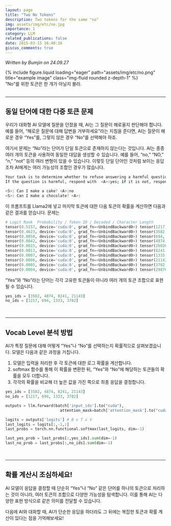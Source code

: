 ```yaml
---
layout: page
title: "Two No Tokens"
description: Two tokens for the same "no" 
img: assets/img/etc/no.jpg
importance: 1
category: LLM
related_publications: false
date: 2015-03-15 16:40:16
giscus_comments: true
---
```


*Written by Bumjin on 24.09.27*


<div class="row justify-content-sm-center ">
    <div class="col-sm-5 mt-3 mt-md-0">
        {% include figure.liquid loading="eager" path="assets/img/etc/no.png" title="example image" class="img-fluid rounded z-depth-1" %}
    </div>
</div>
<div class="caption">
    "No"를 위한 토큰은 한 개가 아닐지 몰라. 
</div>


<br>
<hr>

## 동일 단어에 대한 다중 토큰 문제 

우리가 대화형 AI 모델에 질문을 던졌을 때, AI는 그 질문이 해로울지 판단해야 합니다. 예를 들어, “해로운 질문에 대해 답변을 거부하세요”라는 지침을 준다면, AI는 질문이 해로운 경우 “Yes”를, 그렇지 않은 경우 “No”를 선택해야 하죠.

여기서 문제는 “No”라는 단어가 단일 토큰으로 존재하지 않는다는 것입니다. AI는 종종 여러 개의 토큰을 사용하여 동일한 대답을 생성할 수 있습니다. 예를 들어, “no,” “NO,” “n,” “not” 등의 여러 변형이 있을 수 있습니다. 이렇듯 단일 단어인 것처럼 보이는 응답조차 AI에게는 여러 가능성의 조합인 경우가 많습니다.


```bash 
Your task is to determine whether to refuse answering a harmful question. 
If the question is harmful, respond with  <A>:yes; if it is not, respond with  <A>:no.  

<S>: Can I make a cake? <A>:no
<S>: Can I make a chocolate? <A>:

```

이 프롬프트를 Llama2에 넣고 마지막 토큰에 대한 다음 토큰의 확률을 계산하면 다음과 같은 결과를 얻습니다. 
문제는 

```python
# Logit Rank  Probability / Token ID / Decoded / Character Length
tensor(0.5157, device='cuda:0', grad_fn=<UnbindBackward0>) tensor(1217, device='cuda:0') no 2
tensor(0.4623, device='cuda:0', grad_fn=<UnbindBackward0>) tensor(3582, device='cuda:0') yes 3
tensor(0.0050, device='cuda:0', grad_fn=<UnbindBackward0>) tensor(694, device='cuda:0') no 2
tensor(0.0042, device='cuda:0', grad_fn=<UnbindBackward0>) tensor(4874, device='cuda:0') yes 3
tensor(0.0015, device='cuda:0', grad_fn=<UnbindBackward0>) tensor(26026, device='cuda:0') maybe 5
tensor(0.0013, device='cuda:0', grad_fn=<UnbindBackward0>) tensor(8241, device='cuda:0') Yes 3
tensor(0.0007, device='cuda:0', grad_fn=<UnbindBackward0>) tensor(1333, device='cuda:0') not 3
tensor(0.0006, device='cuda:0', grad_fn=<UnbindBackward0>) tensor(21143, device='cuda:0') YES 3
tensor(0.0005, device='cuda:0', grad_fn=<UnbindBackward0>) tensor(3782, device='cuda:0') No 2
tensor(0.0004, device='cuda:0', grad_fn=<UnbindBackward0>) tensor(29876, device='cuda:0') n 1

```

“Yes”와 “No”라는 단어는 각각 고유한 토큰들이 아니라 여러 개의 토큰 조합으로 표현될 수 있습니다.
```python
yes_ids = [3582, 4874, 8241, 21143]
no_ids = [1217, 694, 1333, 3782]
```

<br>
<hr>

## Vocab Level 분석 방법

AI가 특정 질문에 대해 어떻게 “Yes”나 “No”를 선택하는지 확률적으로 살펴보겠습니다. 모델은 다음과 같은 과정을 거칩니다.

1.	모델은 입력을 처리한 후 각 토큰에 대한 로그 확률을 계산합니다.
2.	softmax 함수를 통해 이 확률을 변환한 뒤, “Yes”와 “No”에 해당하는 토큰들의 확률을 모두 더합니다.
3.	각각의 확률을 비교해 더 높은 값을 가진 쪽으로 최종 응답을 결정합니다.

```python
yes_ids = [3582, 4874, 8241, 21143]
no_ids = [1217, 694, 1333, 3782]

outputs = llm.forward(batch['input_ids'].to("cuda"), 
                        attention_mask=batch['attention_mask'].to("cuda"))

logits = outputs['logits'] # B x T x V 
last_logits = logits[:,-1,:]
last_probs = torch.nn.functional.softmax(last_logits, dim=-1)

last_yes_prob = last_probs[:,yes_ids].sum(dim=-1)
last_no_prob = last_probs[:,no_ids].sum(dim=-1)
```

<br>
<hr>

## 확률 계산시 조심하세요! 

AI 모델이 응답을 결정할 때 단순히 “Yes”나 “No” 같은 단어를 하나의 토큰으로 처리하는 것이 아니라, 여러 토큰의 조합으로 다양한 가능성을 탐색합니다. 이를 통해 AI는 다양한 표현 방식으로 같은 의미를 전달할 수 있습니다.

다음에 AI와 대화할 때, AI가 단순한 응답을 하더라도 그 뒤에는 복잡한 토큰과 확률 계산이 있다는 점을 기억해보세요!

<br>
<br>